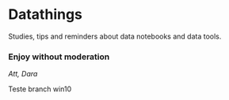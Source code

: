 # Datathings
Studies, tips and reminders about data notebooks and data tools.


### Enjoy without moderation

*Att, Dara*


Teste branch win10
